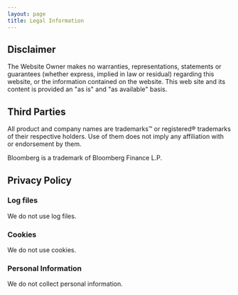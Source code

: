 ```yaml
---
layout: page
title: Legal Information
---
```

## Disclaimer

The Website Owner makes no warranties, representations, statements or guarantees (whether express, implied in law or residual) regarding this website, or the information contained on the website. This web site and its content is provided an "as is" and "as available" basis.

## Third Parties

All product and company names are trademarks™ or registered® trademarks of their respective holders. Use of them does not imply any affiliation with or endorsement by them. 

Bloomberg is a trademark of Bloomberg Finance L.P.

## Privacy Policy

### Log files

We do not use log files.

### Cookies

We do not use cookies.

### Personal Information

We do not collect personal information.
